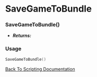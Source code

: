 # SaveGameToBundle

### SaveGameToBundle()
- ***Returns:*** 

### Usage

```Lua
SaveGameToBundle()
```


[Back To Scripting Documentation](../README.md)

